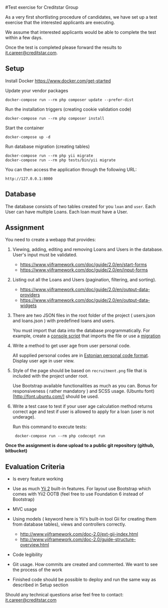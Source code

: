 #Test exercise for Creditstar Group

As a very first shortlisting procedure of candidates, we have set up a test exercise that the interested applicants are executing.  

We assume that interested applicants would be able to complete the test within a few days. 

Once the test is completed please forward the results to <it.career@creditstar.com>.

## Setup

Install Docker https://www.docker.com/get-started

Update your vendor packages

    docker-compose run --rm php composer update --prefer-dist
    
Run the installation triggers (creating cookie validation code)

    docker-compose run --rm php composer install    
    
Start the container

    docker-compose up -d
    
Run database migration (creating tables)

    docker-compose run --rm php yii migrate    
    docker-compose run --rm php tests/bin/yii migrate    
        
You can then access the application through the following URL:

    http://127.0.0.1:8000

## Database

The database consists of two tables created for you ```loan``` and ```user```. Each User can have multiple Loans. Each loan must have a User.

## Assignment

You need to create a webapp that provides:

1. Viewing, adding, editing and removing Loans and Users in the database. User's input must be validated.
   * https://www.yiiframework.com/doc/guide/2.0/en/start-forms
   * https://www.yiiframework.com/doc/guide/2.0/en/input-forms
2. Listing out all the Loans and Users (pagination, filtering, and sorting).
   * https://www.yiiframework.com/doc/guide/2.0/en/output-data-providers
   * https://www.yiiframework.com/doc/guide/2.0/en/output-data-widgets
3. There are two JSON files in the root folder of the project ( users.json and loans.json ) with predefined loans and users. 

   You must import that data into the database programmatically. For example, create a [console script](https://www.yiiframework.com/doc/guide/2.0/en/tutorial-console) that imports the file or use a [migration](https://www.yiiframework.com/doc/guide/2.0/en/db-migrations)
4. Write a method to get user age from user personal code. 
    
   All supplied personal codes are in [Estonian personal code format](https://en.wikipedia.org/wiki/National_identification_number#Estonia).
   Display user age in user view.
5. Style of the page should be based on ```recruitment.png``` file that is included with the project under root.

   Use Bootstrap available functionalities as much as you can. Bonus for responsiveness ( rather mandatory ) and SCSS usage. (Ubuntu font)[http://font.ubuntu.com/] should be used.
6. Write a test case to test if your user age calculation method returns correct age and test if user is allowed to apply for a loan (user is not underage).

    Run this command to execute tests:

        docker-compose run --rm php codecept run
    
**Once the assignment is done upload to a public git repository (github, bitbucket)**

## Evaluation Criteria

* Is every feature working
* Use as much [Yii 2](https://www.yiiframework.com) built-in features. For layout use Bootstrap which comes with Yii2 OOTB (feel free to use Foundation 6 instead of Bootstrap)
* MVC usage
* Using models ( keyword here is Yii's built-in tool Gii for creating them from database tables), views and controllers correctly.
    
    * http://www.yiiframework.com/doc-2.0/ext-gii-index.html
    * http://www.yiiframework.com/doc-2.0/guide-structure-overview.html
* Code legibility
* Git usage. How commits are created and commented. We want to see the process of the work
* Finished code should be possible to deploy and run the same way as described in Setup section

Should any technical questions arise feel free to contact: <it.career@creditstar.com>